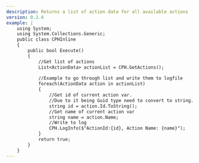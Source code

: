 ```yaml
---
description: Returns a list of action data for all available actions
version: 0.2.4
example: |
    using System;
    using System.Collections.Generic;
    public class CPHInline
    {
        public bool Execute()
        {
            //Get list of actions
            List<ActionData> actionList = CPH.GetActions();
            
            //Example to go through list and write them to logfile
            foreach(ActionData action in actionList)
            {
                //Get id of current action var.
                //Due to it being Guid type need to convert to string.
                string id = action.Id.ToString();
                //Get name of current action var
                string name = action.Name;
                //Write to log
                CPH.LogInfo($"ActionId:{id}, Action Name: {name}");
            }
            return true;
        }
    }
---
```

